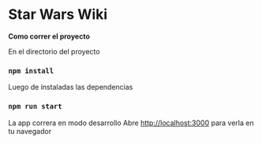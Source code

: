 # Star Wars Wiki

**Como correr el proyecto**

En el directorio del proyecto

### `npm install`

Luego de instaladas las dependencias

### `npm run start`

La app correra en modo desarrollo
Abre [http://localhost:3000](http://localhost:3000) para verla en tu navegador
